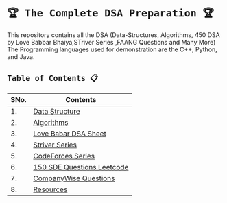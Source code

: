 # `🏆 The Complete DSA Preparation 🏆`

This repository contains all the DSA (Data-Structures, Algorithms, 450 DSA by Love Babbar Bhaiya,STriver Series ,FAANG Questions and Many More)
The Programming languages used for demonstration are the C++, Python, and Java.

## `Table of Contents 📋`
| **SNo.** | **Contents** |
| -------  | ------------ |
| 1.       | [Data Structure](#-------------dsa----) |
| 2.       | [Algorithms](#-------------competitive-programming----) |
| 3.       | [Love Babar DSA Sheet](#-------------technical-subjects----) |
| 4.       | [Striver Series](#-------------low-level-design-for-sde-1----) |
| 5.       | [CodeForces Series](#-------------projects----) |
| 6.       | [150 SDE Questions Leetcode](#-------------behavioural-interview-questions----) |
| 7.       | [CompanyWise Questions](#-------------important-books-and-resources----) |
| 8.       | [Resources](#-------------important-books-and-resources----) |

